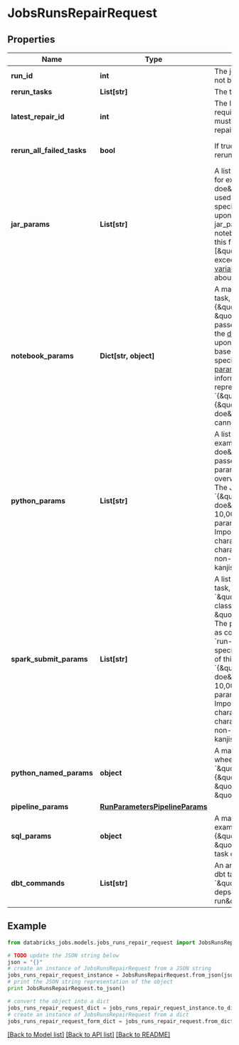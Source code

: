 # JobsRunsRepairRequest


## Properties
Name | Type | Description | Notes
------------ | ------------- | ------------- | -------------
**run_id** | **int** | The job run ID of the run to repair. The run must not be in progress. | [optional] 
**rerun_tasks** | **List[str]** | The task keys of the task runs to repair. | [optional] 
**latest_repair_id** | **int** | The ID of the latest repair. This parameter is not required when repairing a run for the first time, but must be provided on subsequent requests to repair the same run. | [optional] 
**rerun_all_failed_tasks** | **bool** | If true, repair all failed tasks. Only one of rerun_tasks or rerun_all_failed_tasks can be used. | [optional] [default to False]
**jar_params** | **List[str]** | A list of parameters for jobs with Spark JAR tasks, for example &#x60;\&quot;jar_params\&quot;: [\&quot;john doe\&quot;, \&quot;35\&quot;]&#x60;. The parameters are used to invoke the main function of the main class specified in the Spark JAR task. If not specified upon &#x60;run-now&#x60;, it defaults to an empty list. jar_params cannot be specified in conjunction with notebook_params. The JSON representation of this field (for example &#x60;{\&quot;jar_params\&quot;:[\&quot;john doe\&quot;,\&quot;35\&quot;]}&#x60;) cannot exceed 10,000 bytes.  Use [Task parameter variables](https://docs.microsoft.com/azure/databricks/jobs#parameter-variables) to set parameters containing information about job runs. | [optional] 
**notebook_params** | **Dict[str, object]** | A map from keys to values for jobs with notebook task, for example &#x60;\&quot;notebook_params\&quot;: {\&quot;name\&quot;: \&quot;john doe\&quot;, \&quot;age\&quot;: \&quot;35\&quot;}&#x60;. The map is passed to the notebook and is accessible through the [dbutils.widgets.get](https://docs.microsoft.com/azure/databricks/dev-tools/databricks-utils#dbutils-widgets) function.  If not specified upon &#x60;run-now&#x60;, the triggered run uses the job’s base parameters.  notebook_params cannot be specified in conjunction with jar_params.  Use [Task parameter variables](https://docs.microsoft.com/azure/databricks/jobs#parameter-variables) to set parameters containing information about job runs.  The JSON representation of this field (for example &#x60;{\&quot;notebook_params\&quot;:{\&quot;name\&quot;:\&quot;john doe\&quot;,\&quot;age\&quot;:\&quot;35\&quot;}}&#x60;) cannot exceed 10,000 bytes. | [optional] 
**python_params** | **List[str]** | A list of parameters for jobs with Python tasks, for example &#x60;\&quot;python_params\&quot;: [\&quot;john doe\&quot;, \&quot;35\&quot;]&#x60;. The parameters are passed to Python file as command-line parameters. If specified upon &#x60;run-now&#x60;, it would overwrite the parameters specified in job setting. The JSON representation of this field (for example &#x60;{\&quot;python_params\&quot;:[\&quot;john doe\&quot;,\&quot;35\&quot;]}&#x60;) cannot exceed 10,000 bytes.  Use [Task parameter variables](https://docs.microsoft.com/azure/databricks/jobs#parameter-variables) to set parameters containing information about job runs.  Important  These parameters accept only Latin characters (ASCII character set). Using non-ASCII characters returns an error. Examples of invalid, non-ASCII characters are Chinese, Japanese kanjis, and emojis. | [optional] 
**spark_submit_params** | **List[str]** | A list of parameters for jobs with spark submit task, for example &#x60;\&quot;spark_submit_params\&quot;: [\&quot;--class\&quot;, \&quot;org.apache.spark.examples.SparkPi\&quot;]&#x60;. The parameters are passed to spark-submit script as command-line parameters. If specified upon &#x60;run-now&#x60;, it would overwrite the parameters specified in job setting. The JSON representation of this field (for example &#x60;{\&quot;python_params\&quot;:[\&quot;john doe\&quot;,\&quot;35\&quot;]}&#x60;) cannot exceed 10,000 bytes.  Use [Task parameter variables](https://docs.microsoft.com/azure/databricks/jobs#parameter-variables) to set parameters containing information about job runs.  Important  These parameters accept only Latin characters (ASCII character set). Using non-ASCII characters returns an error. Examples of invalid, non-ASCII characters are Chinese, Japanese kanjis, and emojis. | [optional] 
**python_named_params** | **object** | A map from keys to values for jobs with Python wheel task, for example &#x60;\&quot;python_named_params\&quot;: {\&quot;name\&quot;: \&quot;task\&quot;, \&quot;data\&quot;: \&quot;dbfs:/path/to/data.json\&quot;}&#x60;. | [optional] 
**pipeline_params** | [**RunParametersPipelineParams**](RunParametersPipelineParams.md) |  | [optional] 
**sql_params** | **object** | A map from keys to values for SQL tasks, for example &#x60;\&quot;sql_params\&quot;: {\&quot;name\&quot;: \&quot;john doe\&quot;, \&quot;age\&quot;: \&quot;35\&quot;}&#x60;. The SQL alert task does not support custom parameters. | [optional] 
**dbt_commands** | **List[str]** | An array of commands to execute for jobs with the dbt task, for example &#x60;\&quot;dbt_commands\&quot;: [\&quot;dbt deps\&quot;, \&quot;dbt seed\&quot;, \&quot;dbt run\&quot;]&#x60; | [optional] 

## Example

```python
from databricks_jobs.models.jobs_runs_repair_request import JobsRunsRepairRequest

# TODO update the JSON string below
json = "{}"
# create an instance of JobsRunsRepairRequest from a JSON string
jobs_runs_repair_request_instance = JobsRunsRepairRequest.from_json(json)
# print the JSON string representation of the object
print JobsRunsRepairRequest.to_json()

# convert the object into a dict
jobs_runs_repair_request_dict = jobs_runs_repair_request_instance.to_dict()
# create an instance of JobsRunsRepairRequest from a dict
jobs_runs_repair_request_form_dict = jobs_runs_repair_request.from_dict(jobs_runs_repair_request_dict)
```
[[Back to Model list]](../README.md#documentation-for-models) [[Back to API list]](../README.md#documentation-for-api-endpoints) [[Back to README]](../README.md)


